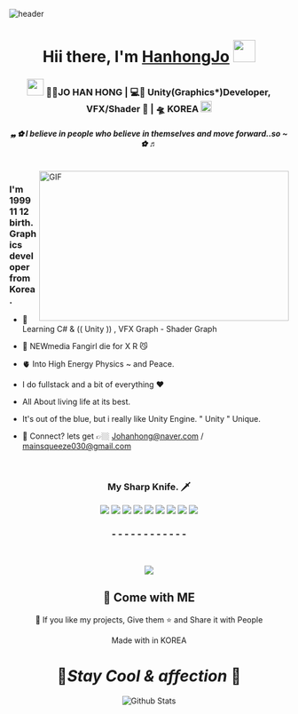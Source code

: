 

![header](https://capsule-render.vercel.app/api?type=waving&color=700&height=80&section=header&text=&fontSize=33)
<div align="center">
   <h1>Hii there, I'm <a href="https://hemant.codes">HanhongJo</a> <img src="https://media.giphy.com/media/hvRJCLFzcasrR4ia7z/giphy.gif" width="40px"> </h1>
   
   
</div>


<div align="center">
<h3><img src="https://media.giphy.com/media/WUlplcMpOCEmTGBtBW/giphy.gif" width="30"> 🐻‍❄️JO HAN HONG | 💻🎀 Unity(Graphics*)Developer, VFX/Shader 🎀 | 🛸 KOREA <img src="https://media.giphy.com/media/WUlplcMpOCEmTGBtBW/giphy.gif" width="20"></h3>
</div>



 <h5 align="center">
   <i> 
  ❠ ✿ I believe in people who believe in themselves and move forward..so ~ ✿ ♬  </i>
  </h5>

<br />
<img align="right" height="270px" width="450px" alt="GIF" src="https://media.giphy.com/media/3FjEPbKqEPhPpmC8uY/giphy.gif" />
<p align="center">
  <h3> I'm 1999 11 12 birth. Graphics developer from Korea.</h3>
</p>

 - 🎁 Learning C# &  (( Unity )) , VFX Graph - Shader Graph
 
 - 🔭 NEWmedia Fangirl die for X R 😼

 - 🫀 Into High Energy Physics ~ and Peace.
 
 - I do fullstack and a bit of everything :heart:
 
 -  All About living life at its best.

 -  It's out of the blue, but i really like Unity Engine. " Unity " Unique.
  
 - 💬 Connect? lets get  👉🏼 Johanhong@naver.com / mainsqueeze030@gmail.com
 
  </a>

</p>

<br />
<h3 align="center"><b>My Sharp Knife. 🗡️ </b></h3>
<p align="center">
  <!-- For more icons please follow  https://github.com/MikeCodesDotNET/ColoredBadges -->

  
<img src="https://img.shields.io/badge/unity-%23000000.svg?style=for-the-badge&logo=unity&logoColor=white"/>
  <img src="https://img.shields.io/badge/c%23-%23239120.svg?style=for-the-badge&logo=c-sharp&logoColor=white"/>
  <img src="https://img.shields.io/badge/Visualstudio-7776AB?style=for-the-badge&logo=VisualStudio&logoColor=white"/>
    <img src="https://img.shields.io/badge/VFX Graph-2972AB?style=for-the-badge&logo=Heart&logoColor=black"/>
     <img src="https://img.shields.io/badge/ShaderGraph-2222AB?style=for-the-badge&logo=Heart&logoColor=black"/>
       <img src="https://img.shields.io/badge/AR-1000AB?style=for-the-badge&logo=Heart&logoColor=black"/>
        <img src="https://img.shields.io/badge/MotionGraphic-0001AB?style=for-the-badge&logo=Heart&logoColor=black"/>
       <img src="https://img.shields.io/badge/GPU Love-1111AB?style=for-the-badge&logo=Heart&logoColor=black"/>
<img src="https://img.shields.io/badge/unrealengine-%23313131.svg?style=for-the-badge&logo=unrealengine&logoColor=white"/>
 

</p>
</p>




<h3 align="center"><b>- - - - - - - - - - - -  </b></h3>


<br />

<p align="center">
   <img src="https://media.giphy.com/media/f9XgHHnPnDjOF1hWpl/giphy.gif" />
   </p>
   
   


<h2 align="center">🤝 Come with ME </h2>

<p align="center">💙 If you like my projects, Give them ⭐ and Share it with People</p>
</p>
<p align="center">Made with in KOREA</p>

<h1 align='center'>🤍<i>Stay Cool & affection </i>🤍</h1>

<p align="center">
        <img src="https://raw.githubusercontent.com/mayhemantt/mayhemantt/Update/svg/Bottom.svg" alt="Github Stats" />
</p>
